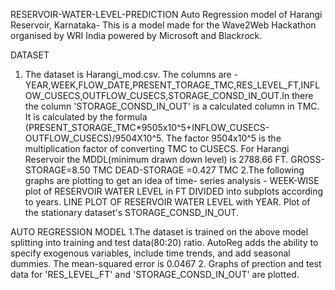 RESERVOIR-WATER-LEVEL-PREDICTION
Auto Regression model of Harangi Reservoir, Karnataka- This is a model made for the Wave2Web Hackathon organised by WRI India powered by Microsoft and Blackrock.

DATASET
1. The dataset is Harangi_mod.csv. The columns are - YEAR,WEEK,FLOW_DATE,PRESENT_TORAGE_TMC,RES_LEVEL_FT,INFLOW_CUSECS,OUTFLOW_CUSECS,STORAGE_CONSD_IN_OUT.In there the column
  'STORAGE_CONSD_IN_OUT' is a calculated column in TMC. It is calculated by the formula (PRESENT_STORAGE_TMC*9505x10^5+INFLOW_CUSECS-OUTFLOW_CUSECS)/9504X10^5. The factor 
  9504x10^5 is the multiplication factor of converting TMC to CUSECS. For Harangi Reservoir the MDDL(minimum drawn down level) is 2788.66 FT. GROSS-STORAGE=8.50 TMC DEAD-STORAGE
  =0.427 TMC
2.The following graphs are plotting to get an idea of time- series analysis -
   WEEK-WISE plot of RESERVOIR WATER LEVEL in FT DIVIDED into subplots according to years.
   LINE PLOT OF RESERVOIR WATER LEVEL with YEAR.
   Plot of the stationary dataset's STORAGE_CONSD_IN_OUT.


AUTO REGRESSION MODEL
1.The dataset is trained on the above model splitting into training and test data(80:20) ratio.
AutoReg adds the ability to specify exogenous variables, include time trends,
and add seasonal dummies.
The mean-squared error is 0.0467
2. Graphs of prection and test data for 'RES_LEVEL_FT' and 'STORAGE_CONSD_IN_OUT' are plotted. 
